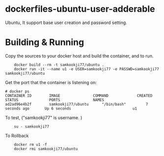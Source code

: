 # dockerfiles-ubuntu-user-adderable
Ubuntu, It support base user creation and password setting.

# Building & Running

Copy the sources to your docker host and build the container, and to run.
```
	docker build --rm -t samkookji77/ubuntu .
	docker run -it --name u1 -e USER=samkookji77 -e PASSWD=samkookji77 samkookji77/ubuntu
```
Get the port that the container is listening on:

```
# docker ps
CONTAINER ID        IMAGE               COMMAND             CREATED             STATUS              PORTS               NAMES
ad2ad96e4b2f        samkookji77/ubuntu      "/bin/bash"         7 seconds ago       Up 6 seconds                            u1
```

To test, ("samkookji77" is username. )
```
	su - samkookji77
```
To Rollback
```
    docker rm u1 -f
    docker rmi samkookji77/ubuntu
```
